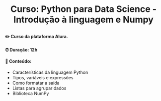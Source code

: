 # <p align="center"> <b> Curso: Python para Data Science - Introdução à linguagem e Numpy </b> 

####  ✏️ Curso da plataforma Alura. 
####  ⏰ Duração: 12h 
####  📜 Conteúdo:
- Características da linguagem Python
- Tipos, variáveis e expressões
- Como formatar a saída
- Listas para agrupar dados
- Biblioteca NumPy
